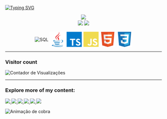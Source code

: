 <a href="https://git.io/typing-svg"><img src="https://readme-typing-svg.demolab.com?font=Fira+Code&pause=500&color=D72EF7&center=falso&vCenter=falso&repeat=verdadeiro&random=falso&width=435&lines=Ol%C3%A1!!+;Meu+nome+%C3%A9+Amanda;Vamos+construir+algo+incr%C3%ADvel+juntos!" alt="Typing SVG" /></a>

<div align="center">
  <a href="https://github.com/formandodev">
    <img height="280em" src="https://github-readme-stats.vercel.app/api?username=dinhoka&show_icons=true&theme=radical"/>
  </a>
</div>


  <div align="center">
    <img height="250em" src="https://github-readme-stats.vercel.app/api/top-langs/?username=dinhoka&layout=donut&theme=radical"/>
    <img height="250em" src="https://github-readme-stats.vercel.app/api/top-langs/?username=dinhoka&hide=javascript,html&theme=radical"/>
</div>





        
<br>
    
<div align="center">
  <img align="center" title="SQL" height="50" src="imgs/iconeSQL.jpg">
  <img align="center" title="Java" height="50" src="https://raw.githubusercontent.com/devicons/devicon/master/icons/java/java-original.svg">
  <img align="center" title="TypeScript" height="50" src="https://raw.githubusercontent.com/devicons/devicon/master/icons/typescript/typescript-original.svg">
  <img align="center" title="JavaScript" height="50" src="https://raw.githubusercontent.com/devicons/devicon/master/icons/javascript/javascript-plain.svg">
  <img align="center" title="HTML" height="50" src="https://raw.githubusercontent.com/devicons/devicon/master/icons/html5/html5-original.svg">
  <img align="center" title="CSS" height="50" src="https://raw.githubusercontent.com/devicons/devicon/master/icons/css3/css3-original.svg">
</div>

<hr>

<div>




### Visitor count
![Contador de Visualizações](https://profile-counter.glitch.me/dinhoka/count.svg)


<hr>

### Explore more of my content:

<div> 
  <a href="https://www.youtube.com/user/dinhoka target="_blank">
    <img src="https://img.shields.io/badge/YouTube-FF0000?style=for-the-badge&logo=youtube&logoColor=white" target="_blank">
  </a>
  <a href="https://www.instagram.com/dinhoka" target="_blank">
    <img src="https://img.shields.io/badge/-Instagram-%23E4405F?style=for-the-badge&logo=instagram&logoColor=white" target="_blank">
  </a>
  <a href="https://discord.gg/dinhoka target="_blank">
    <img src="https://img.shields.io/badge/Discord-7289DA?style=for-the-badge&logo=discord&logoColor=white" target="_blank">
  </a> 
  <a href="mailto:dinhoka.teste@gmail.com">
    <img src="https://img.shields.io/badge/-Gmail-%23333?style=for-the-badge&logo=gmail&logoColor=white" target="_blank">
  </a>
  <a href="https://www.linkedin.com/in/amandacarolinaamaral" target="_blank">
    <img src="https://img.shields.io/badge/-LinkedIn-%230077B5?style=for-the-badge&logo=linkedin&logoColor=white" target="_blank">
  </a>
  <a href="https://wa.me/whatsappphonenumber" target="_blank">
    <img src="https://img.shields.io/badge/WhatsApp-25D366?style=for-the-badge&logo=whatsapp&logoColor=white" target="_blank">
  </a>
</div>


![Animação de cobra](https://github.com/danielbped/danielbped/blob/output/github-contribution-grid-snake.svg)
